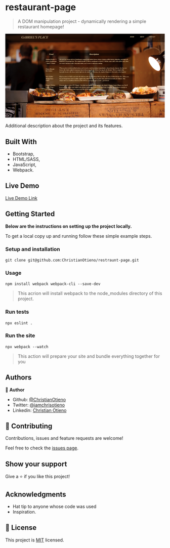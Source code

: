 # restaurant-page

> A DOM manipulation project - dynamically rendering a simple restaurant homepage!

![screenshot](./src/assets/screenshot.png)

Additional description about the project and its features. 

## Built With

- Bootstrap,
- HTML/SASS,
- JavaScript,
- Webpack.

## Live Demo

[Live Demo Link](https://raw.githack.com/ChristianOtieno/restaurant-page/feature/restraunt/dist/index.html)

## Getting Started

**Below are the instructions on setting up the project locally.**

To get a local copy up and running follow these simple example steps.

### Setup and installation

```
git clone git@github.com:ChristianOtieno/restraunt-page.git
```

### Usage

```
npm install webpack webpack-cli --save-dev
```

> This acrion will install webpack to the node_modules directory of this project.

### Run tests

```
npx eslint .
```

### Run the site

```
npx webpack --watch
```

> This action will prepare your site and bundle everything together for you

## Authors

👤 **Author**

- Github: [@ChristianOtieno](https://github.com/ChristianOtieno)
- Twitter: [@iamchrisotieno](https://twitter.com/iamchrisotieno)
- Linkedin: [Christian Otieno](https://www.linkedin.com/in/christianotieno/)

## 🤝 Contributing

Contributions, issues and feature requests are welcome!

Feel free to check the [issues page](https://github.com/ChristianOtieno/restaurant-page/issues).

## Show your support

Give a ⭐️ if you like this project!

## Acknowledgments

- Hat tip to anyone whose code was used
- Inspiration.

## 📝 License

This project is [MIT](https://opensource.org/licenses/MIT) licensed.
